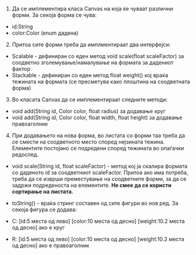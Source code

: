 1. Да се имплементира класа Canvas на која ќе чуваат различни форми. За секоја форма се чува:

* id:String
* color:Color (enum дадена)
2. Притоа сите форми треба да имплментираат два интерфејси:

* Scalable - дефиниран со еден метод void scale(float scaleFactor) за соодветно зголемување/намалување на формата за дадениот фактор
* Stackable - дефиниран со еден метод float weight() кој враќа тежината на формата (се пресметува како плоштина на соодветната форма)
3. Во класата Canvas да се имплементираат следните методи:

* void add(String id, Color color, float radius) за додавање круг
* void add(String id, Color color, float width, float height) за додавање правоаголник
4. При додавањето на нова форма, во листата со форми таа треба да се смести на соодветното место според нејзината тежина. Елементите постојано се подредени според тежината во опаѓачки редослед.

* void scale(String id, float scaleFactor) - метод кој ја скалира формата со даденото id за соодветниот scaleFactor. Притоа ако има потреба, треба да се изврши преместување на соодветните форми, за да се задржи подреденоста на елементите.
**Не смее да се користи сортирање на листата.**

* toString() - враќа стринг составен од сите фигури во нов ред. За секоја фигура се додава:
* C: [id:5 места од лево] [color:10 места од десно] [weight:10.2 места од десно] ако е круг
* R: [id:5 места од лево] [color:10 места од десно] [weight:10.2 места од десно] ако е правоаголник